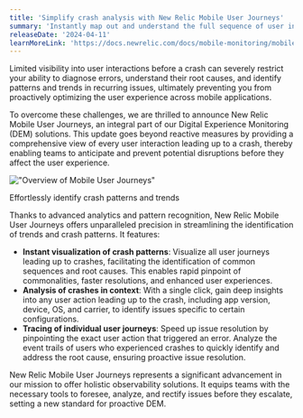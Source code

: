 ```yaml
---
title: 'Simplify crash analysis with New Relic Mobile User Journeys'
summary: 'Instantly map out and understand the full sequence of user interactions preceding a crash, ensuring insight into each critical interaction'
releaseDate: '2024-04-11'
learnMoreLink: 'https://docs.newrelic.com/docs/mobile-monitoring/mobile-monitoring-ui/crashes/crash-analysis-page'
---
```


Limited visibility into user interactions before a crash can severely restrict your ability to diagnose errors, understand their root causes, and identify patterns and trends in recurring issues, ultimately preventing you from proactively optimizing the user experience across mobile applications.

To overcome these challenges, we are thrilled to announce New Relic Mobile User Journeys, an integral part of our Digital Experience Monitoring (DEM) solutions. This update goes beyond reactive measures by providing a comprehensive view of every user interaction leading up to a crash, thereby enabling teams to anticipate and prevent potential disruptions before they affect the user experience.

!["Overview of Mobile User Journeys"](./images/mobile-user-journeys.webp "Overview of Mobile User Journeys")

<figcaption>Effortlessly identify crash patterns and trends</figcaption>

Thanks to advanced analytics and pattern recognition, New Relic Mobile User Journeys offers unparalleled precision in streamlining the identification of trends and crash patterns. It features:

* **Instant visualization of crash patterns**: Visualize all user journeys leading up to crashes, facilitating the identification of common sequences and root causes. This enables rapid pinpoint of commonalities, faster resolutions, and enhanced user experiences.
* **Analysis of crashes in context**: With a single click, gain deep insights into any user action leading up to the crash, including app version, device, OS, and carrier, to identify issues specific to certain configurations.
* **Tracing of individual user journeys**: Speed up issue resolution by pinpointing the exact user action that triggered an error. Analyze the event trails of users who experienced crashes to quickly identify and address the root cause, ensuring proactive issue resolution.

New Relic Mobile User Journeys represents a significant advancement in our mission to offer holistic observability solutions. It equips teams with the necessary tools to foresee, analyze, and rectify issues before they escalate, setting a new standard for proactive DEM.